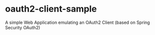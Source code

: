 # oauth2-client-sample
A simple Web Application emulating an OAuth2 Client (based on Spring Security OAuth2)
